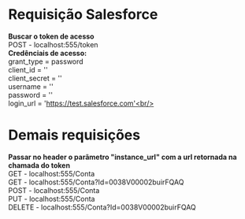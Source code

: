 # Requisição Salesforce
<b>Buscar o token de acesso</b> 
<br/>
POST - localhost:555/token
<br/>
<b>Credênciais de acesso:</b>
<br/>
grant_type = password <br/>
client_id = '' <br/>
client_secret = '' <br/>
username = '' <br/>
password = '' <br/>
login_url = 'https://test.salesforce.com'<br/>

# Demais requisições
<b>Passar no header o parãmetro "instance_url" com a url retornada na chamada do token</b>
<br/>
GET - localhost:555/Conta <br/>
GET - localhost:555/Conta?Id=0038V00002buirFQAQ <br/>
POST - localhost:555/Conta <br/>
PUT - localhost:555/Conta <br/>
DELETE - localhost:555/Conta?Id=0038V00002buirFQAQ <br/>
